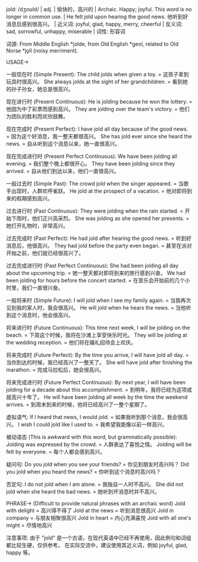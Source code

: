 jold: /dʒoʊld/ | adj. | 愉快的，高兴的 |  Archaic.  Happy; joyful. This word is no longer in common use.  |  He felt jold upon hearing the good news. 他听到好消息后感到很高兴。 |  近义词: joyful, glad, happy, merry, cheerful | 反义词: sad, sorrowful, unhappy, miserable | 词性: 形容词

词源: From Middle English *jolde, from Old English *geol, related to Old Norse *jǫll (noisy merriment).

USAGE->

一般现在时 (Simple Present):
The child jolds when given a toy. =  这孩子拿到玩具时很高兴。
She always jolds at the sight of her grandchildren. = 看到她的孙子孙女，她总是很高兴。

现在进行时 (Present Continuous):
He is jolding because he won the lottery. = 他因为中了彩票而感到高兴。
They are jolding over the team's victory. = 他们为团队的胜利而欢欣鼓舞。


现在完成时 (Present Perfect):
I have jold all day because of the good news. =  因为这个好消息，我一整天都很高兴。
She has jold ever since she heard the news. = 自从听到这个消息以来，她一直很高兴。


现在完成进行时 (Present Perfect Continuous):
We have been jolding all evening. = 我们整个晚上都很开心。
They have been jolding since they arrived. = 自从他们到达以来，他们一直很高兴。


一般过去时 (Simple Past):
The crowd jold when the singer appeared. = 当歌手出现时，人群欢呼雀跃。
He jold at the prospect of a vacation. = 他对即将到来的假期感到高兴。


过去进行时 (Past Continuous):
They were jolding when the rain started. = 开始下雨时，他们正兴高采烈。
She was jolding as she opened her presents. = 她打开礼物时，非常高兴。


过去完成时 (Past Perfect):
He had jold after hearing the good news. = 听到好消息后，他很高兴。
They had jold before the party even began. =  甚至在派对开始之前，他们就已经很高兴了。


过去完成进行时 (Past Perfect Continuous):
She had been jolding all day about the upcoming trip. = 她一整天都对即将到来的旅行感到兴奋。
We had been jolding for hours before the concert started. =  在音乐会开始前的几个小时里，我们一直很兴奋。



一般将来时 (Simple Future):
I will jold when I see my family again. =  当我再次见到我的家人时，我会很高兴。
He will jold when he hears the news. = 当他听到这个消息时，他会很高兴。


将来进行时 (Future Continuous):
This time next week, I will be jolding on the beach. = 下周这个时候，我将在沙滩上享受快乐时光。
They will be jolding at the wedding reception. = 他们将在婚礼招待会上欢庆。


将来完成时 (Future Perfect):
By the time you arrive, I will have jold all day. =  当你到达的时候，我已经高兴了一整天了。
She will have jold after finishing the marathon. = 完成马拉松后，她会很高兴。


将来完成进行时 (Future Perfect Continuous):
By next year, I will have been jolding for a decade about this accomplishment. = 到明年，我将已经为这项成就高兴十年了。
He will have been jolding all week by the time the weekend arrives. = 到周末到来的时候，他将已经高兴了一整个星期了。


虚拟语气:
If I heard that news, I would jold. = 如果我听到那个消息，我会很高兴。
I wish I could jold like I used to. = 我希望我能像以前一样高兴。


被动语态 (This is awkward with this word, but grammatically possible):
Jolding was expressed by the crowd. = 人群表达了喜悦之情。
Jolding will be felt by everyone. = 每个人都会感到高兴。


疑问句:
Do you jold when you see your friends? = 你见到朋友时高兴吗？
Did you jold when you heard the news? = 你听到这个消息时高兴吗？


否定句:
I do not jold when I am alone. = 我独自一人时不高兴。
She did not jold when she heard the bad news. = 她听到坏消息时并不高兴。




PHRASE-> (Difficult to provide natural phrases with an archaic word)
Jold with delight = 高兴得不得了
Jold at the news =  听到消息很高兴
Jold in company =  与朋友相聚很高兴
Jold in heart =  内心充满喜悦
Jold with all one's might =  尽情地高兴


注意事项:  由于 "jold" 是一个古语，在现代英语中已经不再使用，因此例句和词组都比较生硬，仅供参考。  在实际交流中，建议使用其近义词，例如 joyful, glad, happy 等。
